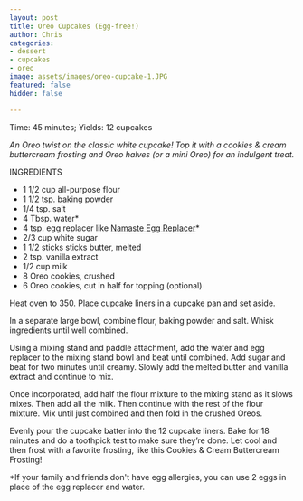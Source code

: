 ```yaml
---
layout: post
title: Oreo Cupcakes (Egg-free!)
author: Chris
categories:
- dessert
- cupcakes
- oreo
image: assets/images/oreo-cupcake-1.JPG
featured: false
hidden: false

---
```

Time: 45 minutes; Yields: 12 cupcakes

_An Oreo twist on the classic white cupcake! Top it with a cookies & cream buttercream frosting and Oreo halves (or a mini Oreo) for an indulgent treat._

INGREDIENTS

* 1 1/2 cup all-purpose flour
* 1 1/2 tsp. baking powder
* 1/4 tsp. salt
* 4 Tbsp. water*
* 4 tsp. egg replacer like [Namaste Egg Replacer](https://namastefoods.com/products/gluten-free-egg-replacer?variant=29452022939766&currency=USD&gclid=Cj0KCQiArdLvBRCrARIsAGhB_sxCT5d6MLfn89SSTIjGl3SmGCfXaZiK8J7wZq_jY_RFjgUBu7faHboaAgjAEALw_wcB)*
* 2/3 cup white sugar
* 1 1/2 sticks sticks butter, melted
* 2 tsp. vanilla extract
* 1/2 cup milk
* 8 Oreo cookies, crushed 
* 6 Oreo cookies, cut in half for topping (optional)

Heat oven to 350. Place cupcake liners in a cupcake pan and set aside.

In a separate large bowl, combine flour, baking powder and salt. Whisk ingredients until well combined.

Using a mixing stand and paddle attachment, add the water and egg replacer to the mixing stand bowl and beat until combined. Add sugar and beat for two minutes until creamy. Slowly add the melted butter and vanilla extract and continue to mix.

Once incorporated, add half the flour mixture to the mixing stand as it slows mixes. Then add all the milk. Then continue with the rest of the flour mixture. Mix until just combined and then fold in the crushed Oreos.

Evenly pour the cupcake batter into the 12 cupcake liners. Bake for 18 minutes and do a toothpick test to make sure they’re done. Let cool and then frost with a favorite frosting, like this Cookies & Cream Buttercream Frosting!

\*If your family and friends don't have egg allergies, you can use 2 eggs in place of the egg replacer and water.